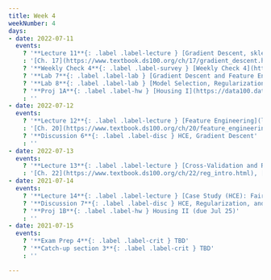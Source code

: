 ```yaml
---
title: Week 4
weekNumber: 4
days:
- date: 2022-07-11
  events:
    ? '**Lecture 11**{: .label .label-lecture } [Gradient Descent, sklearn](lecture/lec11)'
    : '[Ch. 17](https://www.textbook.ds100.org/ch/17/gradient_descent.html)'
    ? '**Weekly Check 4**{: .label .label-survey } [Weekly Check 4](https://forms.gle/fAupTeFzRdMQepdu6)'
    ? '**Lab 7**{: .label .label-lab } [Gradient Descent and Feature Engineering](https://data100.datahub.berkeley.edu/hub/user-redirect/git-pull?repo=https%3A%2F%2Fgithub.com%2FDS-100%2Fsu22&branch=main&urlpath=lab%2Ftree%2Fsu22%2Flab%2Flab07%2Flab07.ipynb) (due Jul 16)'
    ? '**Lab 8**{: .label .label-lab } [Model Selection, Regularization, and Cross-Validation](https://data100.datahub.berkeley.edu/hub/user-redirect/git-pull?repo=https%3A%2F%2Fgithub.com%2FDS-100%2Fsu22&branch=main&urlpath=lab%2Ftree%2Fsu22%2Flab%2Flab08%2Flab08.ipynb) (due Jul 16)'
    ? '**Proj 1A**{: .label .label-hw } [Housing I](https://data100.datahub.berkeley.edu/hub/user-redirect/git-pull?repo=https%3A%2F%2Fgithub.com%2FDS-100%2Fsu22&branch=main&urlpath=lab%2Ftree%2Fsu22%2Fproj%2Fproj1a%2Fproj1a.ipynb) (due Jul 14)'
    : ''
- date: 2022-07-12
  events:
    ? '**Lecture 12**{: .label .label-lecture } [Feature Engineering](lecture/lec12)'
    : '[Ch. 20](https://www.textbook.ds100.org/ch/20/feature_engineering.html)'
    ? '**Discussion 6**{: .label .label-disc } HCE, Gradient Descent'
    : ''
- date: 2022-07-13
  events:
    ? '**Lecture 13**{: .label .label-lecture } [Cross-Validation and Regularization](lecture/lec13)'
    : '[Ch. 22](https://www.textbook.ds100.org/ch/22/reg_intro.html), [21.3](https://www.textbook.ds100.org/ch/21/bias_cv.html)'
- date: 2021-07-14
  events:
    ? '**Lecture 14**{: .label .label-lecture } [Case Study (HCE): Fairness in Housing Appraisal](lecture/lec14)'
    ? '**Discussion 7**{: .label .label-disc } HCE, Regularization, and Cross-Validation'
    ? '**Proj 1B**{: .label .label-hw } Housing II (due Jul 25)'
    : ''
- date: 2021-07-15
  events:
    ? '**Exam Prep 4**{: .label .label-crit } TBD'
    ? '**Catch-up section 3**{: .label .label-crit } TBD'
    : ''

---
```

